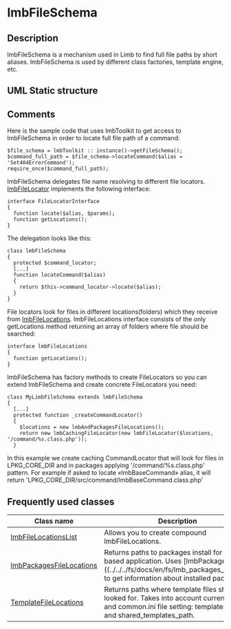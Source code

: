 # lmbFileSchema
## Description
lmbFileSchema is a mechanism used in Limb to find full file paths by short aliases. lmbFileSchema is used by different class factories, template engine, etc.

## UML Static structure
## Comments
Here is the sample code that uses lmbToolkit to get access to lmbFileSchema in order to locate full file path of a command:

    $file_schema = lmbToolkit :: instance()->getFileSchema();
    $command_full_path = $file_schema->locateCommand($alias = 'Set404ErrorCommand');
    require_once($command_full_path);

lmbFileSchema delegates file name resolving to different file locators. [lmbFileLocator](../../../fs/docs/en/fs/lmb_file_locator.md) implements the following interface:

    interface FileLocatorInterface
    {
      function locate($alias, $params);
      function getLocations();
    }

The delegation looks like this:

    class lmbFileSchema
    { 
      protected $command_locator; 
      [...]
      function locateCommand($alias)
      {
        return $this->command_locator->locate($alias);
      }
    }

File locators look for files in different locations(folders) which they receive from [lmbFileLocations](../../../fs/docs/en/fs/lmb_file_locations.md). lmbFileLocations interface consists of the only getLocations method returning an array of folders where file should be searched:

    interface lmbFileLocations
    {
      function getLocations();
    }

lmbFileSchema has factory methods to create FileLocators so you can extend lmbFileSchema and create concrete FileLocators you need:

    class MyLimbFileSchema extends lmbFileSchema
    { 
      [...]
      protected function _createCommandLocator()
      {
        $locations = new lmbAndPackagesFileLocations();
        return new lmbCachingFileLocator(new lmbFileLocator($locations, '/command/%s.class.php'));
      } 

In this example we create caching CommandLocator that will look for files in LPKG_CORE_DIR and in packages applying '/command/%s.class.php' pattern. For example if asked to locate «lmbBaseCommand» alias, it will return 'LPKG_CORE_DIR/src/command/lmbBaseCommand.class.php'

## Frequently used classes

Class name | Description
-----------|------------
[lmbFileLocationsList](../../../fs/docs/en/fs/lmb_file_locations_list.md) | Allows you to create compound lmbFileLocations.
[lmbPackagesFileLocations](../../../fs/docs/en/fs/lmb_packages_file_locations.md) | Returns paths to packages install for a Limb-based application. Uses [lmbPackagesInfo]((../../../fs/docs/en/fs/lmb_packages_info.md) to get information about installed packages.
[TemplateFileLocations](../../../fs/docs/en/fs/template_file_locations.md) | Returns paths where template files should be looked for. Takes into account current locale and common.ini file setting: templates_path and shared_templates_path.
